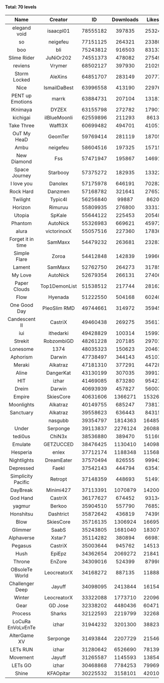 #### Total: 70 levels

| Name | Creator | ID | Downloads | Likes |
|:---:|:---:|:---:|:---:|:---:|
| elegand void | isaacpl01 | 78555182 | 397835 | 25324
| so | neigefeu | 77151125 | 264321 | 23380
| boo | bli | 75243812 | 916503 | 83133
| Slime Rider | JuNiOr202 | 74551373 | 478082 | 27549
| reviens | Vrymer | 68502127 | 397930 | 21029
| Storm Locked | AleXins | 64851707 | 283149 | 20777
| Nice | IsmailDaBest | 63996558 | 413190 | 22976
| PENT up Emotions | marrk | 63884731 | 207104 | 13181
| IKnimaya | DYZEX | 63155798 | 272782 | 17901
| kichigai | iIBlueMoonIi | 62559896 | 211293 | 8613
| Take Three | Waffl3X | 60699482 | 494701 | 41051
| OuT My HeaD | GeomTer | 59769414 | 281119 | 18705
| Ambu | neigefeu | 58604516 | 197325 | 15715
| New Diamond | Fss | 57471947 | 195867 | 14691
| Space Journey | Starbooy | 57375272 | 182935 | 13322
| I love you | Danolex | 57175978 | 646191 | 70282
| Rock Hard | Danzmen | 57168782 | 321641 | 27652
| Twilight | Typic4l | 56256840 | 99887 | 8620
| Horizon | Rimuruu | 55809935 | 276800 | 33313
| Utopia | SpKale | 55644122 | 225453 | 20548
| Phantom | AutoNick | 55326983 | 669621 | 45972
| alura | victorinoxX | 55057516 | 227360 | 17836
| Forget it in time | SamMaxx | 54479232 | 263681 | 23283
| Simple Flare | Zoroa | 54412848 | 142839 | 19966
| Lament | SamMaxx | 52762750 | 264273 | 31785
| My Love | AutoNick | 52679354 | 266131 | 27406
| Paper Clouds | Top1DemonList | 51538512 | 217744 | 28162
| Flow | Hyenada | 51222550 | 504168 | 60240
| One Good Day | PleoSlim RMD | 49744661 | 314972 | 35945
| Candescent II | CastriX | 49460438 | 269275 | 35617
| iui | ithedarki | 49428829 | 100314 | 15993
| Strekit | RobzombiGD | 48261228 | 207185 | 29701
| Lonesome | 1374 | 48035323 | 150623 | 20461
| Aphorism | Darwin | 47738497 | 344143 | 45107
| Meraki | Alkatraz | 47181310 | 377291 | 44728
| Aline | DangerKat | 43130199 | 307035 | 39913
| HIT | izhar | 41469085 | 873280 | 95427
| Dreim | Darwin | 40693939 | 457827 | 56003
| Empire | SkiesCore | 40631606 | 1366271 | 153266
| Moonlights | Alkatraz | 40149755 | 685247 | 73817
| Sanctuary | Alkatraz | 39558623 | 636443 | 84315
|   | nasgubb | 39354797 | 1814363 | 164855
| Under | Serponge | 39113837 | 2276124 | 260885
| tedi0us | ChiN3x | 38536880 | 389470 | 51160
| Emulate | GETZUCCED | 38476425 | 1130410 | 140986
| Hesperia | enlex | 37712174 | 1188348 | 115684
| Nightlights | DreamEater | 37570494 | 826555 | 99942
| Depressed | FaekI | 37542143 | 444794 | 63541
| Simplicity Pacific | Retropt | 37148359 | 448693 | 51491
| DayBreak | Minimi427 | 37113391 | 1070879 | 142000
| God Hand | CastriX | 36177627 | 674452 | 93134
| yagmur | Berkoo | 35904510 | 557790 | 76852
| Honshitsu | Dashtrict | 35872642 | 436819 | 74399
| Blow | SkiesCore | 35716135 | 1306924 | 166955
| Glimmer | SaabS | 35243805 | 1681040 | 183077
| Alphaverse | Xstar7 | 35114282 | 380894 | 66981
| Pegasus | CastriX | 35003644 | 945762 | 145134
| Hush | EpiEpz | 34362654 | 2069272 | 218419
| Throne | EnZore | 34309016 | 524399 | 87998
| OBsoleTe World | LeocreatorX | 34168272 | 887135 | 118881
| Challenger Deep | Jayuff | 34098095 | 2413844 | 161547
| Winter | LeocreatorX | 33322088 | 1773710 | 220965
| Gear | GD Jose | 32338202 | 4480436 | 604716
| Process | Sharks | 32122593 | 2219799 | 322683
| LoCuRa EnVoLvEnTe | izhar | 31944232 | 3201300 | 388235
| AlterGame XV | Serponge | 31493844 | 2207729 | 215465
| LETs  RUN | izhar | 31280642 | 6526690 | 781396
| Movement | Jayuff | 31265587 | 1145593 | 138542
| LETs GO | izhar | 30468868 | 7784253 | 799694
| Shine | KFAOpitar | 30225532 | 3158101 | 420109
